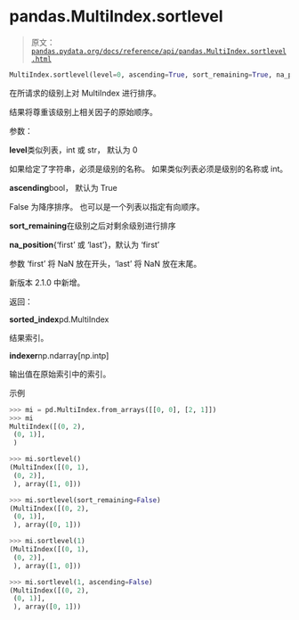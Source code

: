 # pandas.MultiIndex.sortlevel

> 原文：[`pandas.pydata.org/docs/reference/api/pandas.MultiIndex.sortlevel.html`](https://pandas.pydata.org/docs/reference/api/pandas.MultiIndex.sortlevel.html)

```py
MultiIndex.sortlevel(level=0, ascending=True, sort_remaining=True, na_position='first')
```

在所请求的级别上对 MultiIndex 进行排序。

结果将尊重该级别上相关因子的原始顺序。

参数：

**level**类似列表，int 或 str， 默认为 0

如果给定了字符串，必须是级别的名称。 如果类似列表必须是级别的名称或 int。

**ascending**bool， 默认为 True

False 为降序排序。 也可以是一个列表以指定有向顺序。

**sort_remaining**在级别之后对剩余级别进行排序

**na_position**{‘first’ 或 ‘last’}，默认为 ‘first’

参数 ‘first’ 将 NaN 放在开头，‘last’ 将 NaN 放在末尾。

新版本 2.1.0 中新增。

返回：

**sorted_index**pd.MultiIndex

结果索引。

**indexer**np.ndarray[np.intp]

输出值在原始索引中的索引。

示例

```py
>>> mi = pd.MultiIndex.from_arrays([[0, 0], [2, 1]])
>>> mi
MultiIndex([(0, 2),
 (0, 1)],
 ) 
```

```py
>>> mi.sortlevel()
(MultiIndex([(0, 1),
 (0, 2)],
 ), array([1, 0])) 
```

```py
>>> mi.sortlevel(sort_remaining=False)
(MultiIndex([(0, 2),
 (0, 1)],
 ), array([0, 1])) 
```

```py
>>> mi.sortlevel(1)
(MultiIndex([(0, 1),
 (0, 2)],
 ), array([1, 0])) 
```

```py
>>> mi.sortlevel(1, ascending=False)
(MultiIndex([(0, 2),
 (0, 1)],
 ), array([0, 1])) 
```

